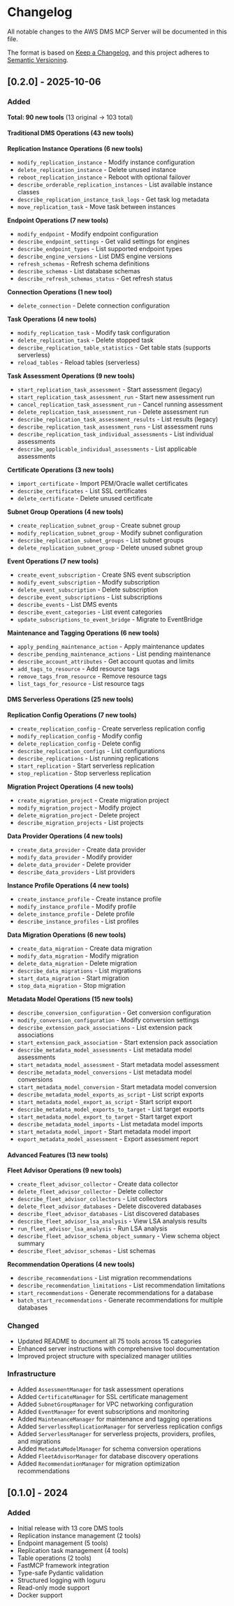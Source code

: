 # Changelog

All notable changes to the AWS DMS MCP Server will be documented in this file.

The format is based on [Keep a Changelog](https://keepachangelog.com/en/1.0.0/),
and this project adheres to [Semantic Versioning](https://semver.org/spec/v2.0.0.html).

## [0.2.0] - 2025-10-06

### Added

**Total: 90 new tools** (13 original → 103 total)

#### Traditional DMS Operations (43 new tools)

**Replication Instance Operations (6 new tools)**
- `modify_replication_instance` - Modify instance configuration
- `delete_replication_instance` - Delete unused instance
- `reboot_replication_instance` - Reboot with optional failover
- `describe_orderable_replication_instances` - List available instance classes
- `describe_replication_instance_task_logs` - Get task log metadata
- `move_replication_task` - Move task between instances

**Endpoint Operations (7 new tools)**
- `modify_endpoint` - Modify endpoint configuration
- `describe_endpoint_settings` - Get valid settings for engines
- `describe_endpoint_types` - List supported endpoint types
- `describe_engine_versions` - List DMS engine versions
- `refresh_schemas` - Refresh schema definitions
- `describe_schemas` - List database schemas
- `describe_refresh_schemas_status` - Get refresh status

**Connection Operations (1 new tool)**
- `delete_connection` - Delete connection configuration

**Task Operations (4 new tools)**
- `modify_replication_task` - Modify task configuration
- `delete_replication_task` - Delete stopped task
- `describe_replication_table_statistics` - Get table stats (supports serverless)
- `reload_tables` - Reload tables (serverless)

**Task Assessment Operations (9 new tools)**
- `start_replication_task_assessment` - Start assessment (legacy)
- `start_replication_task_assessment_run` - Start new assessment run
- `cancel_replication_task_assessment_run` - Cancel running assessment
- `delete_replication_task_assessment_run` - Delete assessment run
- `describe_replication_task_assessment_results` - List results (legacy)
- `describe_replication_task_assessment_runs` - List assessment runs
- `describe_replication_task_individual_assessments` - List individual assessments
- `describe_applicable_individual_assessments` - List applicable assessments

**Certificate Operations (3 new tools)**
- `import_certificate` - Import PEM/Oracle wallet certificates
- `describe_certificates` - List SSL certificates
- `delete_certificate` - Delete unused certificate

**Subnet Group Operations (4 new tools)**
- `create_replication_subnet_group` - Create subnet group
- `modify_replication_subnet_group` - Modify subnet configuration
- `describe_replication_subnet_groups` - List subnet groups
- `delete_replication_subnet_group` - Delete unused subnet group

**Event Operations (7 new tools)**
- `create_event_subscription` - Create SNS event subscription
- `modify_event_subscription` - Modify subscription
- `delete_event_subscription` - Delete subscription
- `describe_event_subscriptions` - List subscriptions
- `describe_events` - List DMS events
- `describe_event_categories` - List event categories
- `update_subscriptions_to_event_bridge` - Migrate to EventBridge

**Maintenance and Tagging Operations (6 new tools)**
- `apply_pending_maintenance_action` - Apply maintenance updates
- `describe_pending_maintenance_actions` - List pending maintenance
- `describe_account_attributes` - Get account quotas and limits
- `add_tags_to_resource` - Add resource tags
- `remove_tags_from_resource` - Remove resource tags
- `list_tags_for_resource` - List resource tags

#### DMS Serverless Operations (25 new tools)

**Replication Config Operations (7 new tools)**
- `create_replication_config` - Create serverless replication config
- `modify_replication_config` - Modify config
- `delete_replication_config` - Delete config
- `describe_replication_configs` - List configurations
- `describe_replications` - List running replications
- `start_replication` - Start serverless replication
- `stop_replication` - Stop serverless replication

**Migration Project Operations (4 new tools)**
- `create_migration_project` - Create migration project
- `modify_migration_project` - Modify project
- `delete_migration_project` - Delete project
- `describe_migration_projects` - List projects

**Data Provider Operations (4 new tools)**
- `create_data_provider` - Create data provider
- `modify_data_provider` - Modify provider
- `delete_data_provider` - Delete provider
- `describe_data_providers` - List providers

**Instance Profile Operations (4 new tools)**
- `create_instance_profile` - Create instance profile
- `modify_instance_profile` - Modify profile
- `delete_instance_profile` - Delete profile
- `describe_instance_profiles` - List profiles

**Data Migration Operations (6 new tools)**
- `create_data_migration` - Create data migration
- `modify_data_migration` - Modify migration
- `delete_data_migration` - Delete migration
- `describe_data_migrations` - List migrations
- `start_data_migration` - Start migration
- `stop_data_migration` - Stop migration

**Metadata Model Operations (15 new tools)**
- `describe_conversion_configuration` - Get conversion configuration
- `modify_conversion_configuration` - Modify conversion settings
- `describe_extension_pack_associations` - List extension pack associations
- `start_extension_pack_association` - Start extension pack association
- `describe_metadata_model_assessments` - List metadata model assessments
- `start_metadata_model_assessment` - Start metadata model assessment
- `describe_metadata_model_conversions` - List metadata model conversions
- `start_metadata_model_conversion` - Start metadata model conversion
- `describe_metadata_model_exports_as_script` - List script exports
- `start_metadata_model_export_as_script` - Start script export
- `describe_metadata_model_exports_to_target` - List target exports
- `start_metadata_model_export_to_target` - Start target export
- `describe_metadata_model_imports` - List metadata model imports
- `start_metadata_model_import` - Start metadata model import
- `export_metadata_model_assessment` - Export assessment report

#### Advanced Features (13 new tools)

**Fleet Advisor Operations (9 new tools)**
- `create_fleet_advisor_collector` - Create data collector
- `delete_fleet_advisor_collector` - Delete collector
- `describe_fleet_advisor_collectors` - List collectors
- `delete_fleet_advisor_databases` - Delete discovered databases
- `describe_fleet_advisor_databases` - List discovered databases
- `describe_fleet_advisor_lsa_analysis` - View LSA analysis results
- `run_fleet_advisor_lsa_analysis` - Run LSA analysis
- `describe_fleet_advisor_schema_object_summary` - View schema object summary
- `describe_fleet_advisor_schemas` - List schemas

**Recommendation Operations (4 new tools)**
- `describe_recommendations` - List migration recommendations
- `describe_recommendation_limitations` - List recommendation limitations
- `start_recommendations` - Generate recommendations for a database
- `batch_start_recommendations` - Generate recommendations for multiple databases

### Changed

- Updated README to document all 75 tools across 15 categories
- Enhanced server instructions with comprehensive tool documentation
- Improved project structure with specialized manager utilities

### Infrastructure

- Added `AssessmentManager` for task assessment operations
- Added `CertificateManager` for SSL certificate management
- Added `SubnetGroupManager` for VPC networking configuration
- Added `EventManager` for event subscriptions and monitoring
- Added `MaintenanceManager` for maintenance and tagging operations
- Added `ServerlessReplicationManager` for serverless replication configs
- Added `ServerlessManager` for serverless projects, providers, profiles, and migrations
- Added `MetadataModelManager` for schema conversion operations
- Added `FleetAdvisorManager` for database discovery operations
- Added `RecommendationManager` for migration optimization recommendations

## [0.1.0] - 2024

### Added

- Initial release with 13 core DMS tools
- Replication instance management (2 tools)
- Endpoint management (5 tools)
- Replication task management (4 tools)
- Table operations (2 tools)
- FastMCP framework integration
- Type-safe Pydantic validation
- Structured logging with loguru
- Read-only mode support
- Docker support
